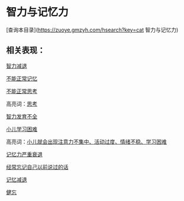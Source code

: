 # 智力与记忆力
[查询本目录](https://zuoye.gmzyh.com/hsearch?key=cat 智力与记忆力)

## 相关表现：

[智力减退](https://zuoye.gmzyh.com/search?key=智力减退)
[不能正常记忆](https://zuoye.gmzyh.com/search?key=不能正常记忆)
[不能正常思考](https://zuoye.gmzyh.com/search?key=不能正常思考)
高亮词：[思考](https://zuoye.gmzyh.com/search?key=思考)  
[智力发育不全](https://zuoye.gmzyh.com/search?key=智力发育不全)
[小儿学习困难](https://zuoye.gmzyh.com/search?key=小儿学习困难)
高亮词：[小儿就会出现注意力不集中、活动过度、情绪不稳、学习困难](https://zuoye.gmzyh.com/search?key=小儿就会出现注意力不集中、活动过度、情绪不稳、学习困难)  
[记忆力严重衰退](https://zuoye.gmzyh.com/search?key=记忆力严重衰退)
[经常忘记自己以前说过的话](https://zuoye.gmzyh.com/search?key=经常忘记自己以前说过的话)
[记忆减退](https://zuoye.gmzyh.com/search?key=记忆减退)
[健忘](https://zuoye.gmzyh.com/search?key=健忘)